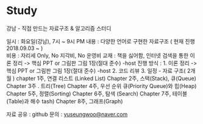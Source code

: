 # Study

강남 - 직접 만드는 자료구조 & 알고리즘 스터디 

일시 : 화요일(강남), 7시 ~ 9시 PM
내용 : 다양한 언어로 구현한 자료구조 ( 현재 진행 2018.09.03 ~ )  
비용 : 자리세 Only, No 지각비, No 운영비 
교재 : 책을 싫어함, 인터넷 검색을 통한 이론 정리 -> 핵심 PPT or 그림판 그림 1장(절대 준수) -host
진행 방식 : 
    1. 이론 정리 -> 핵심 PPT or 그림판 그림 1장(절대 준수) -host
    2. 코드 리뷰
    3. 일정 - 자료 구조( 2개월 )
      chapter 1주, 연결 리스트 (Linked List)
      Chapter 2주, 스택(Stack), 큐(Queue)
      Chapter 3주 . 트리(Tree)
      Chapter 4주, 우선 순위 큐(Priority Queue)와 힙(Heap)
      Chapter 5주, 정렬(Sorting)
      Chapter 6주, 탐색 (Search)
      Chapter 7주, 테이블 (Table)과 해수 tash)
      Chapter 8주, 그래프(Graph)

자료 공유 :  github
문의 : yuseungwoo@naver.com
